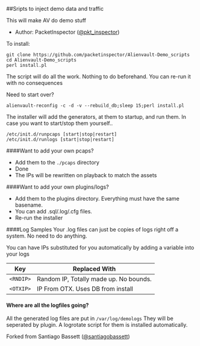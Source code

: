 ##Sripts to inject demo data and traffic

This will make AV do demo stuff
- Author: PacketInspector ([@pkt_inspector](https://twitter.com/pkt_inspector))




To install:

```
git clone https://github.com/packetinspector/Alienvault-Demo_scripts
cd Alienvault-Demo_scripts
perl install.pl
```

The script will do all the work. Nothing to do beforehand.
You can re-run it with no consequences

Need to start over?

```
alienvault-reconfig -c -d -v --rebuild_db;sleep 15;perl install.pl
```

The installer will add the generators, at them to startup, and run them.  In case you want to start/stop them yourself..

```
/etc/init.d/runpcaps [start|stop|restart]
/etc/init.d/runlogs [start|stop|restart]
```
####Want to add your own pcaps?

- Add them to the `./pcaps` directory
- Done
- The IPs will be rewritten on playback to match the assets

####Want to add your own plugins/logs?
- Add them to the plugins directory.  Everything must have the same basename.  
- You can add .sql/.log/.cfg files.
- Re-run the installer

####Log Samples
Your .log files can just be copies of logs right off a system.  No need to do anything.

You can have IPs substituted for you automatically by adding a variable into your logs

**Key** | **Replaced With**
--- | ---
`<RNDIP>` | Random IP, Totally made up. No bounds.
`<OTXIP>` | IP From OTX.  Uses DB from install

#### Where are all the logfiles going?
All the generated log files are put in
`/var/log/demologs`
They will be seperated by plugin.  A logrotate script for them is installed automatically. 

Forked from Santiago Bassett ([@santiagobassett](https://twitter.com/santiagobassett))

